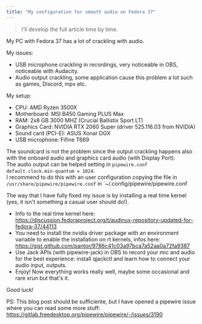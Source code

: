 ```yaml
---
title: "My configuration for smooth audio on Fedora 37"  
---
```


> I'll develop the full article time by time.

My PC with Fedora 37 has a lot of crackling with audio.

My issues:
- USB microphone crackling in recordings, very noticeable in OBS, noticeable with Audacity.
- Audio output crackling, some application cause this problem a lot such as games, Discord, mpv etc.

My setup:
- CPU: AMD Ryzen 3500X
- Motherboard: MSI B450 Gaming PLUS Max
- RAM: 2x8 GB 3000 MHZ (Crucial Ballistix Sport LT)
- Graphics Card: NVIDIA RTX 2060 Super (driver 525.116.03 from NVIDIA)
- Sound card (PCI-E): ASUS Xonar DGX
- USB microphone: Fifine T669

The soundcard is not the problem since the output crackling happens also with the onboard audio and graphics card audio (with Display Port).  
The audio output can be helped setting in `pipewire.conf` `default.clock.min-quantum = 1024`.  
I recommend to do this with an user configuration copying the file in `/usr/share/pipewire/pipewire.conf` in `~/.config/pipewire/pipewire.conf

The way that I have fully fixed my issue is by installing a real time kernel (yes, it isn't something a casual user should do!).

- Info to the real time kernel here:  
https://discussion.fedoraproject.org/t/audinux-repository-updated-for-fedora-37/44113    
- You need to install the nvidia driver package with an environment variable to enable the installation on rt kernels, infos here:  
https://gist.github.com/pantor/9786c41c03a97bca7a52aa0a72fa9387  
- Use Jack APIs (with pipewire-jack) in OBS to record your mic and audio for the best experience: install qjackctl and learn how to connect your audio input, outputs.    
- Enjoy! Now everything works really well, maybe some occasional and rare xrun but that's it.

Good luck!

PS: This blog post should be sufficiente, but I have opened a pipewire issue where you can read some more stuff:  
https://gitlab.freedesktop.org/pipewire/pipewire/-/issues/3190  
